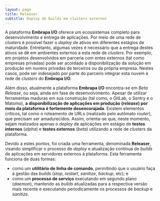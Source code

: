 ```yaml
---
layout: page
title: Releaser
subtitle: Deploy de builds em clusters externos
---
```


A plataforma **Embrapa I/O** oferece um ecossistemas completo para desenvolvimento e entrega de aplicações. Por meio de uma rede de _clusters_ é possível fazer o _deploy_ de ativos em diferentes estágios de maturidade. Entretanto, algumas vezes é necessário que a entrega destes ativos se dê em ambientes externos a esta rede de _clusters_. Por exemplo, em projetos desenvolvidos em parceria com entes externos (tal como empresas privadas) pode ser acordado a disponibilização da solução em produção em nuvens privadas de terceiros ou da própria empresa. Nestes casos, pode ser indesejado por parte do parceiro integrar esta nuvem à rede de _clusters_ do **Embrapa I/O**.

Além disso, atualmente a plataforma **Embrapa I/O** encontra-se em _Beta Release_, ou seja, ainda em fase de desenvolvimento. Apesar de utilizar ferramentas maduras em sua construção (tal como, o GitLab, o Sentry e o Matomo), **a disponibilização de aplicações em produção (_release_) por meio da plataforma é fortemente desencorajada**. Existem elementos críticos, tal como o roteamento de URLs (realizado pelo autômato _router_), que precisam ser amadurecidos. Assim, orienta-se que, neste momento, sejam realizados apenas o _deploy_ de aplicações em estágio de **testes internos** (_alpha_) e **testes externos** (_beta_) utilizando a rede de _clusters_ da plataforma.

Devido a estes pontos, foi criada uma ferramenta, denominada **Releaser**, visando simplificar o processo de _deploy_ e atualização contínua de _builds_ de aplicações em servidores externos à plataforma. Esta ferramenta funciona de duas formas:

- como um **utilitário de linha de comando**, permitindo que o usuário faça a gestão das _builds_ (_stop_, _restart_, _sanitize_, _backup_, etc); e
- como um **processo de serviço** executando em segundo plano (_daemon_), mantendo as _builds_ atualizadas para a respectiva versão mais recente e executando periodicamente os processos de _backup_ e _sanitize_.
